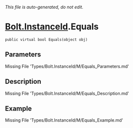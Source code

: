 *This file is auto-generated, do not edit.*

# [Bolt.InstanceId](Types/Bolt.InstanceId.md).Equals
`public virtual bool Equals(object obj)`
## Parameters
Missing File 'Types/Bolt.InstanceId/M/Equals_Parameters.md'
## Description
Missing File 'Types/Bolt.InstanceId/M/Equals_Description.md'
## Example
Missing File 'Types/Bolt.InstanceId/M/Equals_Example.md'
